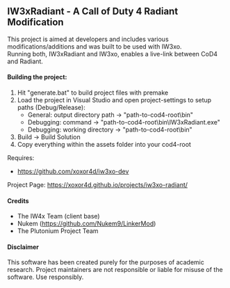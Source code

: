 ## IW3xRadiant - A Call of Duty 4 Radiant Modification
This project is aimed at developers and includes various modifications/additions and was built to be used with IW3xo.  
Running both, IW3xRadiant and IW3xo, enables a live-link between CoD4 and Radiant.

#### Building the project:
1. Hit "generate.bat" to build project files with premake
2. Load the project in Visual Studio and open project-settings to setup paths (Debug/Release):
   - General:   output directory path -> "path-to-cod4-root\bin\"
   - Debugging: command -> "path-to-cod4-root\bin\IW3xRadiant.exe"
   - Debugging: working directory -> "path-to-cod4-root\bin\"
3. Build -> Build Solution
4. Copy everything within the assets folder into your cod4-root

Requires:
- https://github.com/xoxor4d/iw3xo-dev

Project Page:
https://xoxor4d.github.io/projects/iw3xo-radiant/

#### Credits
- The IW4x Team (client base)
- Nukem (https://github.com/Nukem9/LinkerMod)
- The Plutonium Project Team

#### Disclaimer
This software has been created purely for the purposes of academic research. Project maintainers are not responsible or liable for misuse of the software. Use responsibly.
